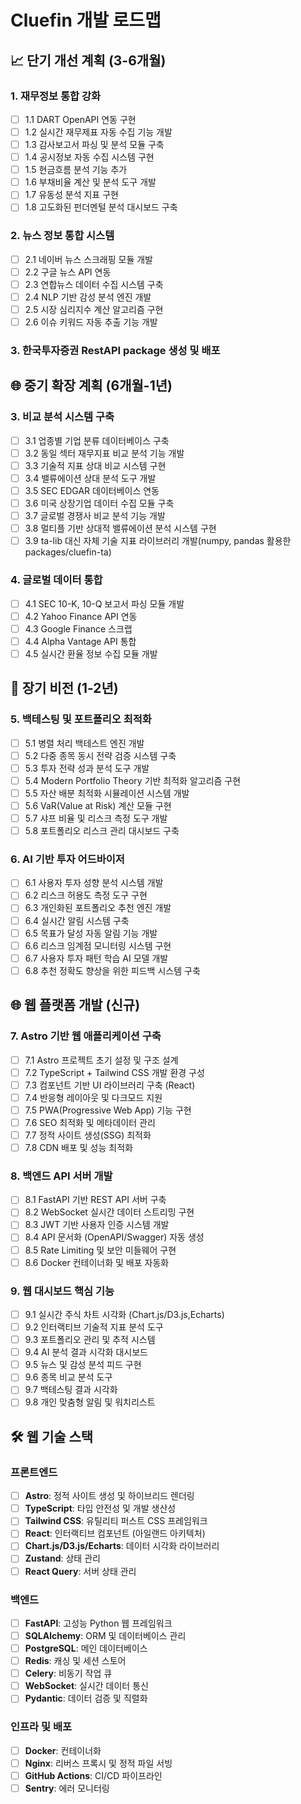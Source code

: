 # Cluefin 개발 로드맵

## 📈 단기 개선 계획 (3-6개월)

### 1. 재무정보 통합 강화
- [ ] 1.1 DART OpenAPI 연동 구현
- [ ] 1.2 실시간 재무제표 자동 수집 기능 개발
- [ ] 1.3 감사보고서 파싱 및 분석 모듈 구축
- [ ] 1.4 공시정보 자동 수집 시스템 구현
- [ ] 1.5 현금흐름 분석 기능 추가
- [ ] 1.6 부채비율 계산 및 분석 도구 개발
- [ ] 1.7 유동성 분석 지표 구현
- [ ] 1.8 고도화된 펀더멘털 분석 대시보드 구축

### 2. 뉴스 정보 통합 시스템
- [ ] 2.1 네이버 뉴스 스크래핑 모듈 개발
- [ ] 2.2 구글 뉴스 API 연동
- [ ] 2.3 연합뉴스 데이터 수집 시스템 구축
- [ ] 2.4 NLP 기반 감성 분석 엔진 개발
- [ ] 2.5 시장 심리지수 계산 알고리즘 구현
- [ ] 2.6 이슈 키워드 자동 추출 기능 개발

### 3. 한국투자증권 RestAPI package 생성 및 배포

## 🌐 중기 확장 계획 (6개월-1년)

### 3. 비교 분석 시스템 구축
- [ ] 3.1 업종별 기업 분류 데이터베이스 구축
- [ ] 3.2 동일 섹터 재무지표 비교 분석 기능 개발
- [ ] 3.3 기술적 지표 상대 비교 시스템 구현
- [ ] 3.4 밸류에이션 상대 분석 도구 개발
- [ ] 3.5 SEC EDGAR 데이터베이스 연동
- [ ] 3.6 미국 상장기업 데이터 수집 모듈 구축
- [ ] 3.7 글로벌 경쟁사 비교 분석 기능 개발
- [ ] 3.8 멀티플 기반 상대적 밸류에이션 분석 시스템 구현
- [ ] 3.9 ta-lib 대신 자체 기술 지표 라이브러리 개발(numpy, pandas 활용한 packages/cluefin-ta)

### 4. 글로벌 데이터 통합
- [ ] 4.1 SEC 10-K, 10-Q 보고서 파싱 모듈 개발
- [ ] 4.2 Yahoo Finance API 연동
- [ ] 4.3 Google Finance 스크랩
- [ ] 4.4 Alpha Vantage API 통합
- [ ] 4.5 실시간 환율 정보 수집 모듈 개발

## 🚀 장기 비전 (1-2년)

### 5. 백테스팅 및 포트폴리오 최적화
- [ ] 5.1 병렬 처리 백테스트 엔진 개발
- [ ] 5.2 다중 종목 동시 전략 검증 시스템 구축
- [ ] 5.3 투자 전략 성과 분석 도구 개발
- [ ] 5.4 Modern Portfolio Theory 기반 최적화 알고리즘 구현
- [ ] 5.5 자산 배분 최적화 시뮬레이션 시스템 개발
- [ ] 5.6 VaR(Value at Risk) 계산 모듈 구현
- [ ] 5.7 샤프 비율 및 리스크 측정 도구 개발
- [ ] 5.8 포트폴리오 리스크 관리 대시보드 구축

### 6. AI 기반 투자 어드바이저
- [ ] 6.1 사용자 투자 성향 분석 시스템 개발
- [ ] 6.2 리스크 허용도 측정 도구 구현
- [ ] 6.3 개인화된 포트폴리오 추천 엔진 개발
- [ ] 6.4 실시간 알림 시스템 구축
- [ ] 6.5 목표가 달성 자동 알림 기능 개발
- [ ] 6.6 리스크 임계점 모니터링 시스템 구현
- [ ] 6.7 사용자 투자 패턴 학습 AI 모델 개발
- [ ] 6.8 추천 정확도 향상을 위한 피드백 시스템 구축

## 🌐 웹 플랫폼 개발 (신규)

### 7. Astro 기반 웹 애플리케이션 구축
- [ ] 7.1 Astro 프로젝트 초기 설정 및 구조 설계
- [ ] 7.2 TypeScript + Tailwind CSS 개발 환경 구성
- [ ] 7.3 컴포넌트 기반 UI 라이브러리 구축 (React)
- [ ] 7.4 반응형 레이아웃 및 다크모드 지원
- [ ] 7.5 PWA(Progressive Web App) 기능 구현
- [ ] 7.6 SEO 최적화 및 메타데이터 관리
- [ ] 7.7 정적 사이트 생성(SSG) 최적화
- [ ] 7.8 CDN 배포 및 성능 최적화

### 8. 백엔드 API 서버 개발
- [ ] 8.1 FastAPI 기반 REST API 서버 구축
- [ ] 8.2 WebSocket 실시간 데이터 스트리밍 구현
- [ ] 8.3 JWT 기반 사용자 인증 시스템 개발
- [ ] 8.4 API 문서화 (OpenAPI/Swagger) 자동 생성
- [ ] 8.5 Rate Limiting 및 보안 미들웨어 구현
- [ ] 8.6 Docker 컨테이너화 및 배포 자동화

### 9. 웹 대시보드 핵심 기능
- [ ] 9.1 실시간 주식 차트 시각화 (Chart.js/D3.js,Echarts)
- [ ] 9.2 인터랙티브 기술적 지표 분석 도구
- [ ] 9.3 포트폴리오 관리 및 추적 시스템
- [ ] 9.4 AI 분석 결과 시각화 대시보드
- [ ] 9.5 뉴스 및 감성 분석 피드 구현
- [ ] 9.6 종목 비교 분석 도구
- [ ] 9.7 백테스팅 결과 시각화
- [ ] 9.8 개인 맞춤형 알림 및 워치리스트

## 🛠 웹 기술 스택

### 프론트엔드
- [ ] **Astro**: 정적 사이트 생성 및 하이브리드 렌더링
- [ ] **TypeScript**: 타입 안전성 및 개발 생산성
- [ ] **Tailwind CSS**: 유틸리티 퍼스트 CSS 프레임워크
- [ ] **React**: 인터랙티브 컴포넌트 (아일랜드 아키텍처)
- [ ] **Chart.js/D3.js/Echarts**: 데이터 시각화 라이브러리
- [ ] **Zustand**: 상태 관리
- [ ] **React Query**: 서버 상태 관리

### 백엔드
- [ ] **FastAPI**: 고성능 Python 웹 프레임워크
- [ ] **SQLAlchemy**: ORM 및 데이터베이스 관리
- [ ] **PostgreSQL**: 메인 데이터베이스
- [ ] **Redis**: 캐싱 및 세션 스토어
- [ ] **Celery**: 비동기 작업 큐
- [ ] **WebSocket**: 실시간 데이터 통신
- [ ] **Pydantic**: 데이터 검증 및 직렬화

### 인프라 및 배포
- [ ] **Docker**: 컨테이너화
- [ ] **Nginx**: 리버스 프록시 및 정적 파일 서빙
- [ ] **GitHub Actions**: CI/CD 파이프라인
- [ ] **Sentry**: 에러 모니터링
